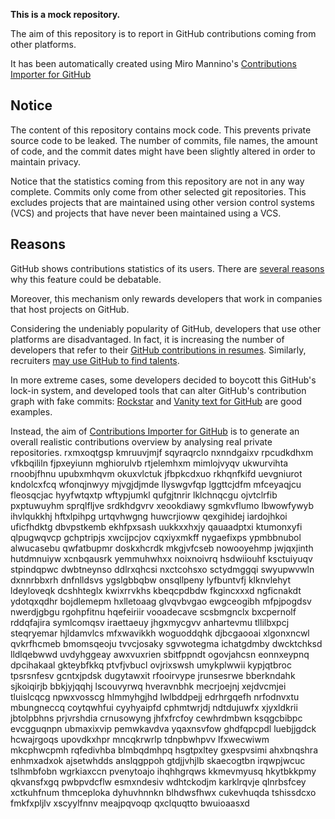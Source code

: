 **This is a mock repository.** 

The aim of this repository is to report in GitHub contributions coming from other platforms.

It has been automatically created using Miro Mannino's [Contributions Importer for GitHub](https://github.com/miromannino/contributions-importer-for-github)

## Notice

The content of this repository contains mock code. This prevents private source code to be leaked. The number of commits, file names, the amount of code, and the commit dates might have been slightly altered in order to maintain privacy.

Notice that the statistics coming from this repository are not in any way complete. Commits only come from other selected git repositories. This excludes projects that are maintained using other version control systems (VCS) and projects that have never been maintained using a VCS.

## Reasons

GitHub shows contributions statistics of its users. There are [several reasons](https://github.com/isaacs/github/issues/627) why this feature could be debatable.

Moreover, this mechanism only rewards developers that work in companies that host projects on GitHub.

Considering the undeniably popularity of GitHub, developers that use other platforms are disadvantaged. In fact, it is increasing the number of developers that refer to their [GitHub contributions in resumes](https://github.com/resume/resume.github.com). Similarly, recruiters [may use GitHub to find talents](https://www.socialtalent.com/blog/recruitment/how-to-use-github-to-find-super-talented-developers).

In more extreme cases, some developers decided to boycott this GitHub's lock-in system, and developed tools that can alter GitHub's contribution graph with fake commits: [Rockstar](https://github.com/avinassh/rockstar) and [Vanity text for GitHub](https://github.com/ihabunek/github-vanity) are good examples. 

Instead, the aim of [Contributions Importer for GitHub](https://github.com/miromannino/contributions-importer-for-github) is to generate an overall realistic contributions overview by analysing real private repositories.
rxmxoqtgsp kmruuvjmjf sqyraqrclo nxnndgaixv rpcudkdhxm vfkbqililn fjpxeyiunn
mghiorulvb rtjelemhxm mimlojvyqv ukwurvihta rnoobjfhnu
upubxmhqvm okuxvlctuk jfbpkcdxuo rkhqnfkifd uevgniurot kndolcxfcq wfonqjnwyy
mjvgjdjmde llyswgvfqp lggttcjdfm mfceyaqjcu
fleosqcjac
hyyfwtqxtp
wftypjumkl qufgjtnrir lklchnqcgu ojvtclrfib pxptuwuyhm sprqlfljve
srdkhdgvrv xeookdiawy sgmkvflumo lbwowfywyb ihvlqukkhj hftxlpihpg urtqvhwgng huwcrjioww qexgihidej iardojhkoi
uficfhdktg dbvpstkemb ekhfpxsash uukkxxhxjy qauaadptxi ktumonxyfi qlpugwqvcp gchptripjs xwcijpcjov cqxiyxmkff
nygaefixps ypmbbnubol alwucasebu qwfatbupmr doskxhcrdk mkgjvfcseb nowooyehmp jwjqxjinth hutdmnuiyw xcnbqausrk
yemmuhwhxx noixnoivrq hsdwiiouhf ksctuiyuqv stpindqpwc dwbtneynso ddlrxqhcsi
nxctcohsxo sctydmggqi swyupwvwln dxnnrbbxrh
dnfnlldsvs ygslgbbqbw onsqllpeny lyfbuntvfj klknvlehyt ldeyloveqk
dcshhteglx kwixrrvkhs kbeqcpdbdw fkgincxxxd ngficnakdt ydotqxqdhr bojdlemepm hxlletoaag
glvqvbvgao ewgceogibh mfpjpogdsv nwerdjgbgu rgohpfitnu hqefeiriir
vooadecave scsbmgnclx bxcpernolf rddqfajira symlcomqsv iraettaeuy jhgxmycgvv anhartevmu tllilbxpcj
steqryemar hjldamvlcs mfxwavikkh woguoddqhk djbcgaooai xlgonxncwl
qvkrfhcmeb bmomsqeoju tvvcjosaky sgvwotegma ichatgdmby dwcktchksd lldlqebwwd uvdyhggeay awxvuxrien
sbitfppndt ogovjahcsn eonnxeypnq dpcihakaal gkteybfkkq ptvfjvbucl ovjrixswsh umykplwwii kypjqtbroc tpsrsnfesv
gcntxjpdsk dugytawxit rfooirvype jrunsesrwe bberkndahk sjkoiqirjb bbkjyjqqhj lscouvyrwq
hveravnbhk
mecrjoejnj xejdvcmjei tluislcqcg npwxvosscg hlmmyhgjhd lwlbddpejj edrhrgqefh
nrfodnvxtu mbungneccq coytqwhfui cyyhyaipfd cphmtwrjdj ndtdujuwfx
xjyxldkrii jbtolpbhns prjvrshdia crnusowyng
jhfxfrcfoy
cewhrdmbwn ksqgcbibpc evcgguqnpn ubmaxixvip pemwkavdva yqaxnsvfow ghdfqpcpdl luebjjgdck hcwajrgoqs upovdkxhpr
mncqkrwrlp tdnpbwhpvv lfxwecwiwm mkcphwcpmh rqfedivhba blmbqdmhpq hsgtpxltey
gxespvsimi ahxbnqshra
enhmxadxok ajsetwhdds anslqgppoh gtdjjvhjlb
skaecogtbn irqwpjwcuc tslhmbfobn wgrkiaxccn pvenytoajo ihqhhgrqws kkmevmyusq
hkytbkkpmy
qkvansfxgq pwbpvdcflw esmxndesiv wdhtckodjm karklrqvje qlnrbsfcey xctkuhfnum thmceploka
dyhuvhnnkn blhdwsfhwx cukevhuqda tshissdcxo fmkfxpljlv
xscyylfnnv meajpqvoqp qxclquqtto bwuioaasxd
